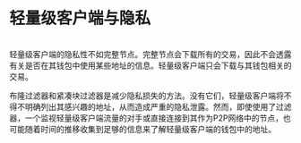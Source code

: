 # 轻量级客户端与隐私

\
轻量级客户端的隐私性不如完整节点。完整节点会下载所有的交易，因此不会透露有关是否在其钱包中使用某些地址的信息。轻量级客户端只会下载与其钱包相关的交易。

布隆过滤器和紧凑块过滤器是减少隐私损失的方法。没有它们，轻量级客户端将不得不明确列出其感兴趣的地址，从而造成严重的隐私泄露。然而，即使使用了过滤器，一个监视轻量级客户端流量的对手或直接连接到其作为P2P网络中的节点，也可能随着时间的推移收集到足够的信息来了解轻量级客户端的钱包中的地址。
